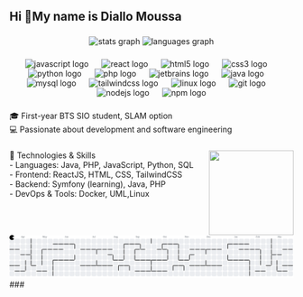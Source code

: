 <h2 align="left">Hi 👋My name is Diallo Moussa</h2>
 
 ###
 
 <div align="center">
   <img src="https://github-readme-stats.vercel.app/api?username=DImoussa&hide_title=false&hide_rank=false&show_icons=true&include_all_commits=true&count_private=true&disable_animations=false&theme=dracula&locale=en&hide_border=false" height="150" alt="stats graph"  />
   <img src="https://github-readme-stats.vercel.app/api/top-langs?username=DImoussa&locale=en&hide_title=false&layout=compact&card_width=320&langs_count=5&theme=dracula&hide_border=false" height="150" alt="languages graph"  />
 </div>
 
 ###
 
 <div align="center">
   <img src="https://cdn.jsdelivr.net/gh/devicons/devicon/icons/javascript/javascript-original.svg" height="40" alt="javascript logo"  />
   <img width="15" />
   <img src="https://cdn.jsdelivr.net/gh/devicons/devicon/icons/react/react-original.svg" height="40" alt="react logo"  />
   <img width="15" />
   <img src="https://cdn.jsdelivr.net/gh/devicons/devicon/icons/html5/html5-original.svg" height="40" alt="html5 logo"  />
   <img width="15" />
   <img src="https://cdn.jsdelivr.net/gh/devicons/devicon/icons/css3/css3-original.svg" height="40" alt="css3 logo"  />
   <img width="15" />
   <img src="https://cdn.jsdelivr.net/gh/devicons/devicon/icons/python/python-original.svg" height="40" alt="python logo"  />
   <img width="15" />
   <img src="https://cdn.jsdelivr.net/gh/devicons/devicon/icons/php/php-original.svg" height="40" alt="php logo"  />
   <img width="15" />
   <img src="https://cdn.jsdelivr.net/gh/devicons/devicon/icons/jetbrains/jetbrains-original.svg" height="40" alt="jetbrains logo"  />
   <img width="15" />
   <img src="https://cdn.jsdelivr.net/gh/devicons/devicon/icons/java/java-original.svg" height="40" alt="java logo"  />
   <img width="15" />
   <img src="https://cdn.jsdelivr.net/gh/devicons/devicon/icons/mysql/mysql-original.svg" height="40" alt="mysql logo"  />
   <img width="15" />
   <img src="https://cdn.jsdelivr.net/gh/devicons/devicon/icons/tailwindcss/tailwindcss-original-wordmark.svg" height="40" alt="tailwindcss logo"  />
   <img width="15" />
   <img src="https://cdn.jsdelivr.net/gh/devicons/devicon/icons/linux/linux-original.svg" height="40" alt="linux logo"  />
   <img width="15" />
   <img src="https://cdn.jsdelivr.net/gh/devicons/devicon/icons/git/git-original.svg" height="40" alt="git logo"  />
   <img width="15" />
   <img src="https://cdn.jsdelivr.net/gh/devicons/devicon/icons/nodejs/nodejs-original.svg" height="40" alt="nodejs logo"  />
   <img width="15" />
   <img src="https://cdn.jsdelivr.net/gh/devicons/devicon/icons/npm/npm-original-wordmark.svg" height="40" alt="npm logo"  />
 </div>
 
 ###
 
 <p align="left">🎓 First-year BTS SIO student, SLAM option  <br>💻 Passionate about development and software engineering</p>
 
 ###
 
<img src="https://github.com/user-attachments/assets/fcc0b020-894f-4274-ae26-67445822caf8" align="right" width="150" height="150" style="border-radius: 50; border: 5 solid #000; float: right; margin-left: 10;">



 
 ###
 
 <p align="left">🔧 Technologies & Skills  <br>- Languages: Java, PHP, JavaScript, Python, SQL  <br>- Frontend: ReactJS, HTML, CSS, TailwindCSS  <br>- Backend: Symfony (learning), Java, PHP  <br>- DevOps & Tools: Docker, UML,Linux</p>
 
 ###
 
 <br clear="both">
 
<picture>
  <source media="(prefers-color-scheme: dark)" srcset="https://raw.githubusercontent.com/DImoussa/DImoussa/output/pacman-contribution-graph-dark.svg">
  <source media="(prefers-color-scheme: light)" srcset="https://raw.githubusercontent.com/DImoussa/DImoussa/output/pacman-contribution-graph.svg">
  <img alt="pacman contribution graph" src="https://raw.githubusercontent.com/DImoussa/DImoussa/output/pacman-contribution-graph.svg">
</picture>
 ###

